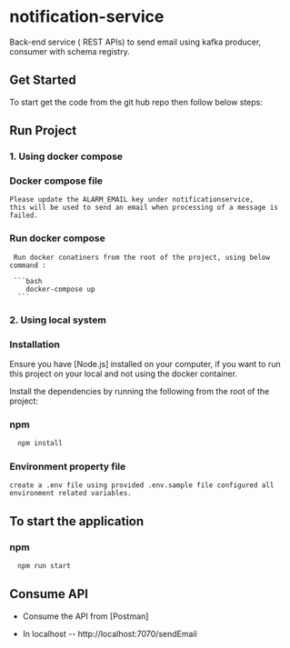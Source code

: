 # notification-service

Back-end service ( REST APIs) to send email using kafka producer, consumer with schema registry.

## Get Started

To start get the code from the git hub repo then follow below steps:

## Run Project

### 1. Using docker compose
    
 ### Docker compose file
    Please update the ALARM_EMAIL key under notificationservice,  
    this will be used to send an email when processing of a message is failed.
    
 ### Run docker compose
     Run docker conatiners from the root of the project, using below command :
     
     ```bash
        docker-compose up 
      ```     

### 2. Using local system
  ### Installation

  Ensure you have [Node.js] installed on your computer, if you want to run this project on your local and not using the docker container.

  Install the dependencies by running the following from the root of the project:

  ### npm

  ```bash
    npm install 
  ```

  ### Environment property file
    create a .env file using provided .env.sample file configured all environment related variables.


  ## To start the application 

  ### npm

  ```bash
    npm run start 
   ```


## Consume API
- Consume the API from [Postman]

- In localhost -- http://localhost:7070/sendEmail






